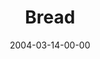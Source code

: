 ---
layout: message
category: message
series: "Symbols"
title: "Bread"
date: 2004-03-14-00-00
message_id: 180
---